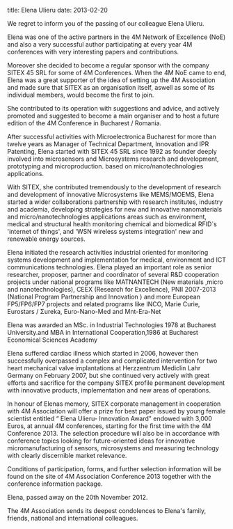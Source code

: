 title: Elena Ulieru
date: 2013-02-20 

We regret to inform you of the passing of our colleague  Elena Ulieru.
<!--break-->
Elena was one of the active partners in the 4M Network of Excellence (NoE) and also a very successful author participating at every year 4M conferences with very interesting papers and contributions. 

Moreover she decided to become a regular sponsor with the company SITEX 45 SRL for some of 4M Conferences. When the 4M NoE came to end, Elena was a great supporter of the idea of setting up the 4M Association and made sure that SITEX as an organisation itself, aswell as some of its individual  members, would become the first to join.

She contributed to its operation with suggestions and advice, and  actively promoted and suggested to become a main organiser and to host a future edition of the 4M Conference in Bucharest / Romania.

After successful activities with Microelectronica Bucharest for more than twelve years as Manager of Technical Department, Innovation and IPR Patenting, Elena started with SITEX 45 SRL since 1992 as founder deeply involved into microsensors and Microsystems research and development, prototyping and microproduction. based on micro/nanotechnologies applications.

With SITEX, she contributed tremendously to the development of research and development of innovative Microsystems like MEMS/MOEMS, Elena started a wider collaborations partnership with research institutes, industry and academia, developing strategies for new and innovative nanomaterials and micro/nanotechnologies applications areas such as environment, medical and structural health monitoring chemical and biomedical RFID`s 'internet of things', and 'WSN wireless systems integration' new and renewable energy sources.

Elena initiated the research activities industrial oriented for monitoring systems development and implementation for medical, environment and ICT communications technologies. Elena played an important role as senior researcher, proposer, partner and coordinator of several R&D cooperation projects under national programs like MATNANTECH (New materials ,micro and nanotechnologies), CEEX (Research for Excellence), PNII 2007-2013 (National Program  Partnership and Innovation ) and more European FP5/FP6/FP7 projects and related programs like INCO, Marie Curie, Eurostars / Σureka, Euro-Nano-Med and Mnt-Era-Net

Elena was awarded an MSc. in Industrial Technologies 1978 at Bucharest University.and MBA in International  Cooperation,1986 at Bucharest Economical Sciences Academy

Elena suffered cardiac illness which started in 2006, however then successfully overpassed a complex and complicated intervention for two heart mechanical valve implantations at Herzzentrum Mediclin Lahr Germany on February 2007, but she continued very actively with great efforts and sacrifice for the company SITEX profile permanent development with innovative products, implementation and new areas of operations.

In honour of Elenas memory, SITEX corporate management in cooperation with 4M Association will offer a prize for best paper issued by young female scientist entitled “ Elena Ulieru- Innovation Award" endowed with 3,000 Euros, at annual 4M conferences, starting for the first time with the 4M Conference 2013. The selection procedure will also be in accordance with conference topics looking for future-oriented ideas for innovative micromanufacturing of sensors, microsystems and measuring technology with clearly discernible market relevance. 

Conditions of participation, forms, and further selection information will be found on the site of 4M Association Conference 2013  together with the conference information package.
 
Elena, passed away on the 20th November 2012.

The 4M Association sends its deepest condolences to Elena's family, friends, national and international colleagues.